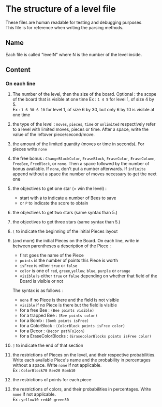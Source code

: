 # The structure of a level file  

These files are human readable for testing and debugging purposes.  
This file is for reference when writing the parsing methods.  

## Name  
Each file is called "levelN" where N is the number of the level inside.  

## Content

### On each line

1. The number of the level, then the size of the board. Optional : the scope of the board that is visible at one time 
Ex : ```1 4 5``` for level 1, of size 4 by 5.   
Ex : ```1 6 30 6 10``` for level 1, of size 6 by 30, but only 6 by 10 is visible at one time

2. the type of the level : ```moves```, ```pieces```, ```time``` or ```unlimited``` respectively refer to a level with limited moves, 
pieces or time.  After a space, write the value of the leftover piece/second/move.

3. the amount of the limited quantity (moves or time in seconds). For pieces write ```none```  

4. the free bonus : ```ChangeBlockColor```, ```EraseBlock```, ```EraseColor```, ```EraseColumn```, ```FreeBee```, 
```FreeBlock```, or ```none```. Then a space followed by the number of bonus available.
If ```none```, don't put a number afterwards. If ```infinite``` append without a space the number of moves necessary to get the next one

5. the objectives to get one star (= win the level) : 
    - start with ```B``` to indicate a number of Bees to save
    - or ```P``` to indicate the score to obtain

6. the objectives to get two stars (same syntax than 5.)  

7. the objectives to get three stars (same syntax than 5.)

8. ```[``` to indicate the beginning of the initial Pieces layout

9. (and more) the initial Pieces on the Board. On each line, write in between parentheses a description of the Piece : 
    - first goes the name of the Piece
    - ```points``` is the number of points this Piece is worth
    - ```isFree``` is either ```true``` or ```false```
    - ```color``` is one of ```red```, ```green```,```yellow```, ```blue```, ```purple``` or ```orange``` 
    - ```visible``` is either ```true``` or ```false``` depending on whether that field of the Board is visible or not  
    
    The syntax is as follows : 
   - ```none``` if no Piece is there and the field is not visible
   - ```visible``` if no Piece is there but the field is visible
   - for a free Bee : ```(Bee points visible)```
   - for a trapped Bee : ```(Bee points color)```
   - for a Bomb : ```(Bomb points isFree)```
   - for a ColorBlock : ```(ColorBlock points isFree color)```
   - for a Decor : ```(Decor pathToIcon)```
   - for a EraseColorBlocks : ```(ErasecolorBlocks points isFree color)```  
    
10. ```]``` to indicate the end of that section

11. the restrictions of Pieces on the level, and their respective probabilities.  
Write each available Piece's name and the probability in percentages without a space. Write ```none``` if not applicable.   
Ex : ```ColorBlock70 Bee20 Bomb10```

12. the restrictions of points for each piece

13. the restrictions of colors, and their probabilities in percentages. Write ```none``` if not applicable.  
Ex : ```yellow10 red40 green50```